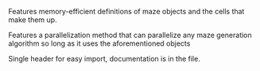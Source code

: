 Features memory-efficient definitions of maze objects and the cells that make them up. 

Features a parallelization method that can parallelize any maze generation algorithm so long as it uses the aforementioned objects

Single header for easy import, documentation is in the file. 
